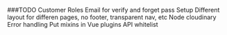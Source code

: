 ###TODO 
Customer Roles
Email for verify and forget pass
Setup Different layout for differen pages, no footer, transparent nav, etc
Node cloudinary
Error handling
Put mixins in Vue plugins
API whitelist